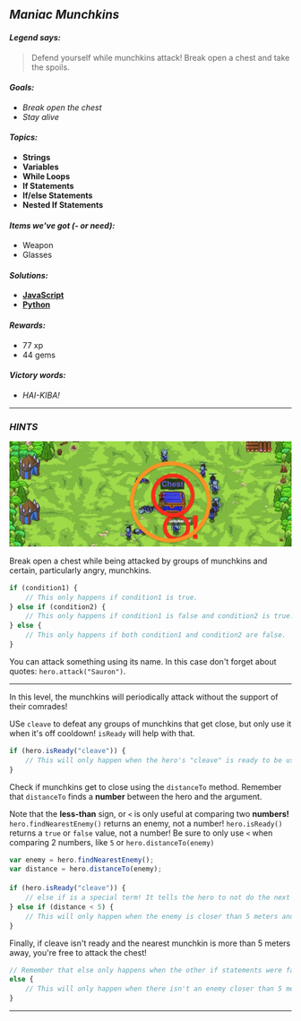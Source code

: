 ## _Maniac Munchkins_

#### _Legend says:_
> Defend yourself while munchkins attack! Break open a chest and take the spoils.

#### _Goals:_
+ _Break open the chest_
+ _Stay alive_

#### _Topics:_
+ **Strings**
+ **Variables**
+ **While Loops**
+ **If Statements**
+ **If/else Statements**
+ **Nested If Statements**

#### _Items we've got (- or need):_
+ Weapon
+ Glasses

#### _Solutions:_
+ **[JavaScript](maniac.js)**
+ **[Python](maniac.py)**

#### _Rewards:_
+ 77 xp
+ 44 gems

#### _Victory words:_
+ _HAI-KIBA!_

___

### _HINTS_

![](img/maniac_munchkins.jpeg)

Break open a chest while being attacked by groups of munchkins and certain, particularly angry, munchkins.

```javascript
if (condition1) {
    // This only happens if condition1 is true.
} else if (condition2) {
    // This only happens if condition1 is false and condition2 is true.
} else {
    // This only happens if both condition1 and condition2 are false.
}
```

You can attack something using its name. In this case don't forget about quotes: `hero.attack("Sauron")`.

___

In this level, the munchkins will periodically attack without the support of their comrades!

USe `cleave` to defeat any groups of munchkins that get close, but only use it when it's off cooldown! `isReady` will help with that.

```javascript
if (hero.isReady("cleave")) {
    // This will only happen when the hero's "cleave" is ready to be used.
}
```

Check if munchkins get to close using the `distanceTo` method. Remember that `distanceTo` finds a **number** between the hero and the argument.

Note that the **less-than** sign, or `<` is only useful at comparing two **numbers!** `hero.findNearestEnemy()` returns an enemy, not a number! `hero.isReady()` returns a `true` or `false` value, not a number! Be sure to only use `<` when comparing 2 numbers, like `5` or `hero.distanceTo(enemy)`

```javascript
var enemy = hero.findNearestEnemy();
var distance = hero.distanceTo(enemy);

if (hero.isReady("cleave")) {
    // else if is a special term! It tells the hero to not do the next part if the first part was true, or tells the to do the second part if the first part wasn't true.
} else if (distance < 5) {
    // This will only happen when the enemy is closer than 5 meters and cleave isn't ready.
}
```

Finally, if cleave isn't ready and the nearest munchkin is more than 5 meters away, you're free to attack the chest!

```javascript
// Remember that else only happens when the other if statements were false
else {
    // This will only happen when there isn't an enemy closer than 5 meters and cleave isn't ready.
}
```

___
